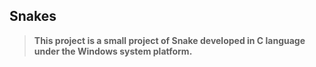 ## Snakes
> **This project is a small project of Snake developed in C language under the Windows system platform.**
